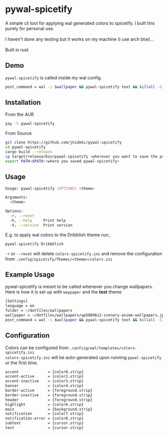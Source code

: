 # pywal-spicetify
A simple cli tool for applying wal generated colors to spicetify. I built this purely for personal use. <br><br>
I haven't done any testing but it works on my machine (i use arch btw)...<br><br>
Built in rust 
## Demo
`pywal-spicetify` is called inside my wal config.
```bash
post_command = wal -i $wallpaper && pywal-spicetify text && killall -SIGUSR2 waybar
```




## Installation
From the AUR
```bash
yay -S pywal-spicetify
```
From Source
```bash
git clone https://github.com/jhideki/pywal-spicetify
cd pywal-spicetify
cargo build --release
cp target/release/bin/pywal-spicetify <wherever you want to save the progra>
export PATH=$PATH:<where you saved pywal-spicetify>
```
## Usage
```bash
Usage: pywal-spicetify [OPTIONS] <theme>

Arguments:
  <theme>

Options:
  -r, --reset
  -h, --help     Print help
  -V, --version  Print version
```
E.g. to apply wal colors to the Dribblish theme run:,
```bash
pywal-spicetify Dribbblish
```
`-r` or `--reset` will delete `colors-spicetify.ini` and remove the configuration from `.config/spicetify/Themes/<theme>/colors.ini`
## Example Usage
pywal-spicetify is meant to be called whenever you change wallpapers. Here is how it is set up with `waypaper` and the **text** theme<br>
```bash
[Settings]
language = en
folder = ~/dotfiles/wallpapers
wallpaper = ~/dotfiles/wallpapers/wp5089612-scenery-anime-wallpapers.jpg
post_command = wal -i $wallpaper && pywal-spicetify text && killall -SIGUSR2 waybar
```
## Configuration
Colors can be configured from `.confiig/wal/templates/colors-spicetify.ini` <br>
`colors-spicetify.ini` will be auto-generated upon running `pywal-spicetify` or the first time.
```bash
accent             = {color0.strip}
accent-active      = {color2.strip}
accent-inactive    = {color3.strip}
banner             = {color4.strip}
border-active      = {foreground.strip}
border-inactive    = {foreground.strip}
header             = {foreground.strip}
highlight          = {color6.strip}
main               = {background.strip}
notification       = {color7.strip}
notification-error = {color8.strip}
subtext            = {cursor.strip}
text               = {cursor.strip}
```
